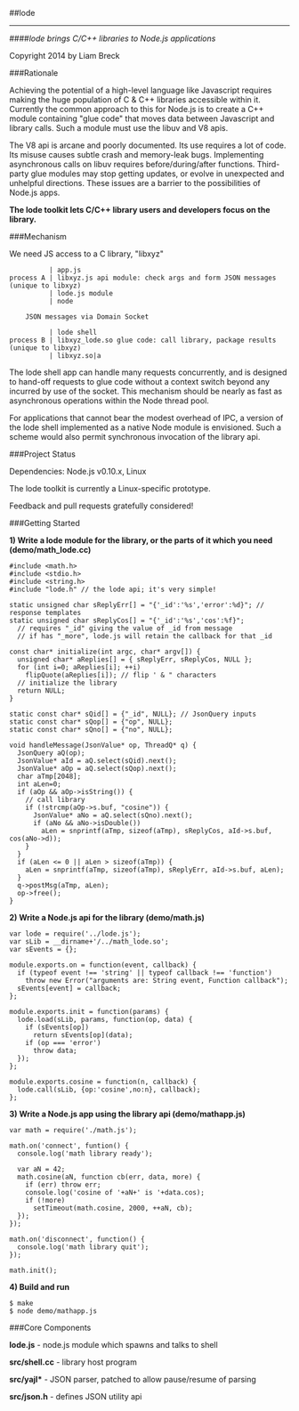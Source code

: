 ##lode
___

####*lode brings C/C++ libraries to Node.js applications*

Copyright 2014 by Liam Breck

###Rationale

Achieving the potential of a high-level language like Javascript requires making the huge population of C & C++ libraries accessible within it. Currently the common approach to this for Node.js is to create a C++ module containing "glue code" that moves data between Javascript and library calls. Such a module must use the libuv and V8 apis. 

The V8 api is arcane and poorly documented. Its use requires a lot of code. Its misuse causes subtle crash and memory-leak bugs. Implementing asynchronous calls on libuv requires before/during/after functions. Third-party glue modules may stop getting updates, or evolve in unexpected and unhelpful directions. These issues are a barrier to the possibilities of Node.js apps. 

__The lode toolkit lets C/C++ library users and developers focus on the library.__

###Mechanism

We need JS access to a C library, "libxyz"

              | app.js
    process A | libxyz.js api module: check args and form JSON messages (unique to libxyz)
              | lode.js module
              | node

        JSON messages via Domain Socket

              | lode shell
    process B | libxyz_lode.so glue code: call library, package results (unique to libxyz)
              | libxyz.so|a

The lode shell app can handle many requests concurrently, and is designed to hand-off requests to glue code without a context switch beyond any incurred by use of the socket. This mechanism should be nearly as fast as asynchronous operations within the Node thread pool.

For applications that cannot bear the modest overhead of IPC, a version of the lode shell implemented as a native Node module is envisioned. Such a scheme would also permit synchronous invocation of the library api.

###Project Status

Dependencies: Node.js v0.10.x, Linux

The lode toolkit is currently a Linux-specific prototype.

Feedback and pull requests gratefully considered!

###Getting Started

__1) Write a lode module for the library, or the parts of it which you need (demo/math_lode.cc)__

    #include <math.h>
    #include <stdio.h>
    #include <string.h>
    #include "lode.h" // the lode api; it's very simple!
    
    static unsigned char sReplyErr[] = "{'_id':'%s','error':%d}"; // response templates
    static unsigned char sReplyCos[] = "{'_id':'%s','cos':%f}";
      // requires "_id" giving the value of _id from message
      // if has "_more", lode.js will retain the callback for that _id
    
    const char* initialize(int argc, char* argv[]) {
      unsigned char* aReplies[] = { sReplyErr, sReplyCos, NULL };
      for (int i=0; aReplies[i]; ++i)
        flipQuote(aReplies[i]); // flip ' & " characters
      // initialize the library
      return NULL;
    }
    
    static const char* sQid[] = {"_id", NULL}; // JsonQuery inputs
    static const char* sQop[] = {"op", NULL};
    static const char* sQno[] = {"no", NULL};
    
    void handleMessage(JsonValue* op, ThreadQ* q) {
      JsonQuery aQ(op);
      JsonValue* aId = aQ.select(sQid).next();
      JsonValue* aOp = aQ.select(sQop).next();
      char aTmp[2048];
      int aLen=0;
      if (aOp && aOp->isString()) {
        // call library
        if (!strcmp(aOp->s.buf, "cosine")) {
          JsonValue* aNo = aQ.select(sQno).next();
          if (aNo && aNo->isDouble())
            aLen = snprintf(aTmp, sizeof(aTmp), sReplyCos, aId->s.buf, cos(aNo->d));
        }
      }
      if (aLen <= 0 || aLen > sizeof(aTmp)) {
        aLen = snprintf(aTmp, sizeof(aTmp), sReplyErr, aId->s.buf, aLen);
      }
      q->postMsg(aTmp, aLen);
      op->free();
    }

__2) Write a Node.js api for the library (demo/math.js)__

    var lode = require('../lode.js');
    var sLib = __dirname+'/../math_lode.so';
    var sEvents = {};
    
    module.exports.on = function(event, callback) {
      if (typeof event !== 'string' || typeof callback !== 'function')
        throw new Error("arguments are: String event, Function callback");
      sEvents[event] = callback;
    };
    
    module.exports.init = function(params) {
      lode.load(sLib, params, function(op, data) {
        if (sEvents[op])
          return sEvents[op](data);
        if (op === 'error')
          throw data;
      });
    };
    
    module.exports.cosine = function(n, callback) {
      lode.call(sLib, {op:'cosine',no:n}, callback);
    };

__3) Write a Node.js app using the library api (demo/mathapp.js)__

    var math = require('./math.js');
    
    math.on('connect', funtion() {
      console.log('math library ready');
      
      var aN = 42;
      math.cosine(aN, function cb(err, data, more) {
        if (err) throw err;
        console.log('cosine of '+aN+' is '+data.cos);
        if (!more)
          setTimeout(math.cosine, 2000, ++aN, cb);
      });
    });
    
    math.on('disconnect', function() {
      console.log('math library quit');
    });
    
    math.init();
    
__4) Build and run__

    $ make
    $ node demo/mathapp.js

###Core Components

__lode.js__ - node.js module which spawns and talks to shell

__src/shell.cc__ - library host program

__src/yajl*__ - JSON parser, patched to allow pause/resume of parsing

__src/json.h__ - defines JSON utility api
